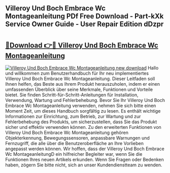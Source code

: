 ## Villeroy Und Boch Embrace Wc Montageanleitung PDf Free Download - Part-kXk Service Owner Guide - User Repair Edition dDzpr

# <h2><a href="http://df8bzu.blite.top/?on=Villeroy+Und+Boch+Embrace+Wc+Montageanleitung">🔗Download 👉🔴 Villeroy Und Boch Embrace Wc Montageanleitung</a></h2>

[![Villeroy Und Boch Embrace Wc Montageanleitung new download](https://i.imgur.com/lujVjoI.png)](http://df8bzu.blite.top/?on=Villeroy+Und+Boch+Embrace+Wc+Montageanleitung)
Hallo und willkommen zum Benutzerhandbuch für Ihr neu implementiertes Villeroy Und Boch Embrace Wc Montageanleitung. Dieser Leitfaden soll Ihnen helfen, das Beste aus Ihrem Produkt herauszuholen, indem er einen umfassenden Überblick über seine Merkmale, Funktionen und Vorteile bietet. Sie finden Schritt-für-Schritt-Anleitungen für Installation, Verwendung, Wartung und Fehlerbehebung. Bevor Sie Ihr Villeroy Und Boch Embrace Wc Montageanleitung verwenden, nehmen Sie sich bitte einen Moment Zeit, um dieses Handbuch sorgfältig zu lesen. Es enthält wichtige Informationen zur Einrichtung, zum Betrieb, zur Wartung und zur Fehlerbehebung des Produkts, um sicherzustellen, dass Sie das Produkt sicher und effektiv verwenden können. Zu den erweiterten Funktionen von Villeroy Und Boch Embrace Wc Montageanleitung gehören Objekterkennung, Bewegungssensoren, anpassbare Warnungen und Fernzugriff, die alle über die Benutzeroberfläche an Ihre Vorlieben angepasst werden können. Wir hoffen, dass der Villeroy Und Boch Embrace Wc MontageanleitungD ein hilfreicher Begleiter war, wenn Sie die Funktionen Ihres neuen Artikels erkunden. Wenn Sie Fragen oder Bedenken haben, zögern Sie bitte nicht, sich an unser Kundendienstteam zu wenden.
